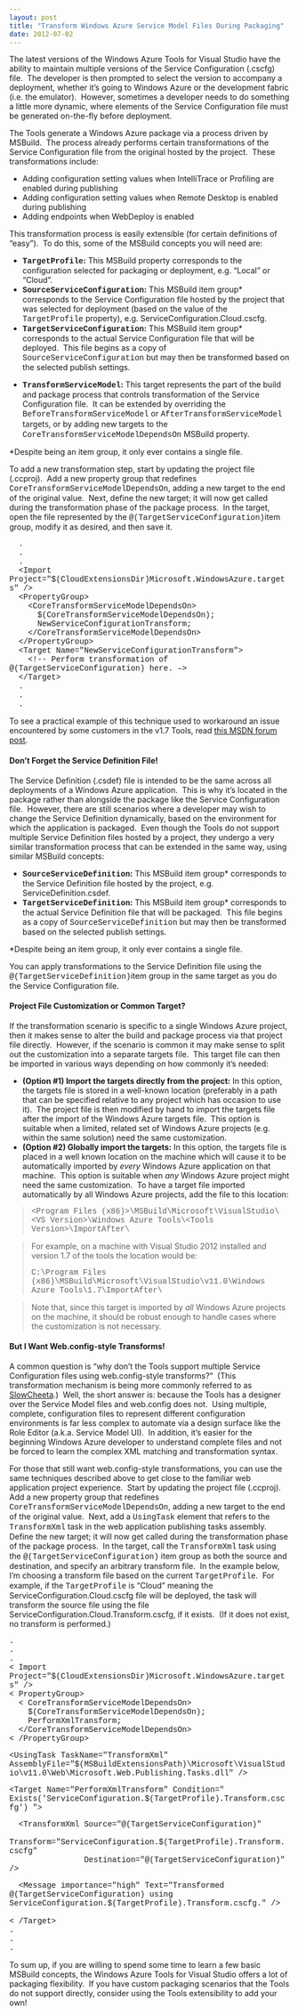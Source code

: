 ```yaml
---
layout: post
title: "Transform Windows Azure Service Model Files During Packaging"
date: 2012-07-02
---
```

<p>The latest versions of the Windows Azure Tools for Visual Studio have the ability to maintain multiple versions of the Service Configuration (.cscfg) file.&nbsp; The developer is then prompted to select the version to accompany a deployment, whether it&rsquo;s going to Windows Azure or the development fabric (i.e. the emulator).&nbsp; However, sometimes a developer needs to do something a little more dynamic, where elements of the Service Configuration file must be generated on-the-fly before deployment.</p>
<p>The Tools generate a Windows Azure package via a process driven by MSBuild.&nbsp; The process already performs certain transformations of the Service Configuration file from the original hosted by the project.&nbsp; These transformations include:</p>
<ul>
<li>Adding configuration setting values when IntelliTrace or Profiling are enabled during publishing</li>
<li>Adding configuration setting values when Remote Desktop is enabled during publishing</li>
<li>Adding endpoints when WebDeploy is enabled</li>
</ul>
<p>This transformation process is easily extensible (for certain definitions of &ldquo;easy&rdquo;).&nbsp; To do this, some of the MSBuild concepts you will need are:</p>
<ul>
<li><strong><span style="font-family: Courier New;" face="Courier New">TargetProfile</span>:</strong> This MSBuild property corresponds to the configuration selected for packaging or deployment, e.g. &ldquo;Local&rdquo; or &ldquo;Cloud&rdquo;.</li>
<li><strong><span style="font-family: Courier New;" face="Courier New">SourceServiceConfiguration</span>:</strong> This MSBuild item group* corresponds to the Service Configuration file hosted by the project that was selected for deployment (based on the value of the <span style="font-family: Courier New;" face="Courier New">TargetProfile</span> property), e.g. ServiceConfiguration.Cloud.cscfg.</li>
<li><strong><span style="font-family: Courier New;" face="Courier New">TargetServiceConfiguration</span>:</strong> This MSBuild item group* corresponds to the actual Service Configuration file that will be deployed.&nbsp; This file begins as a copy of <span style="font-family: Courier New;" face="Courier New">SourceServiceConfiguration</span> but may then be transformed based on the selected publish settings.</li>
<li>
<p><strong><span style="font-family: Courier New;" face="Courier New">TransformServiceModel</span>:</strong> This target represents the part of the build and package process that controls transformation of the Service Configuration file.&nbsp; It can be extended by overriding the <span style="font-family: Courier New;" face="Courier New">BeforeTransformServiceModel</span> or <span style="font-family: Courier New;" face="Courier New">AfterTransformServiceModel</span><span style="font-family: Segoe UI;" face="Segoe UI"> targets</span>, or by adding new targets to the <span style="font-family: Courier New;" face="Courier New">CoreTransformServiceModelDependsOn</span> MSBuild property.</p>
</li>
</ul>
<p>*Despite being an item group, it only ever contains a single file.</p>
<p>To add a new transformation step, start by updating the project file (.ccproj).&nbsp; Add a new property group that redefines <span style="font-family: Courier New;" face="Courier New">CoreTransformServiceModelDependsOn</span>, adding a new target to the end of the original value.&nbsp; Next, define the new target; it will now get called during the transformation phase of the package process.&nbsp; In the target, open the file represented by the <span style="font-family: Courier New;" face="Courier New">@(TargetServiceConfiguration)</span>item group, modify it as desired, and then save it.</p>
<p><span style="font-family: Courier New;" face="Courier New">&nbsp; . <br />&nbsp; . <br />&nbsp; . <br />&nbsp; &lt;Import Project="$(CloudExtensionsDir)Microsoft.WindowsAzure.targets" /&gt;&nbsp;&nbsp;&nbsp; <br />&nbsp; &lt;PropertyGroup&gt; <br />&nbsp;&nbsp;&nbsp; &lt;CoreTransformServiceModelDependsOn&gt; <br />&nbsp;&nbsp;&nbsp;&nbsp;&nbsp; $(CoreTransformServiceModelDependsOn); <br />&nbsp;&nbsp;&nbsp;&nbsp;&nbsp; NewServiceConfigurationTransform; <br />&nbsp;&nbsp;&nbsp; &lt;/CoreTransformServiceModelDependsOn&gt; <br />&nbsp; &lt;/PropertyGroup&gt; <br />&nbsp; &lt;Target Name="NewServiceConfigurationTransform"&gt; <br />&nbsp;&nbsp;&nbsp; &lt;!-- Perform transformation of @(TargetServiceConfiguration) here. &ndash;&gt; <br />&nbsp; &lt;/Target&gt; <br />&nbsp; . <br />&nbsp; . <br />&nbsp; .</span></p>
<p>To see a practical example of this technique used to workaround an issue encountered by some customers in the v1.7 Tools, read <a href="http://social.msdn.microsoft.com/Forums/en-US/windowsazuredevelopment/thread/70f7f535-9d3b-49db-b71a-edb9bcec22ea">this MSDN forum post</a>.</p>
<h4>Don&rsquo;t Forget the Service Definition File!</h4>
<p>The Service Definition (.csdef) file is intended to be the same across all deployments of a Windows Azure application.&nbsp; This is why it&rsquo;s located in the package rather than alongside the package like the Service Configuration file.&nbsp; However, there are still scenarios where a developer may wish to change the Service Definition dynamically, based on the environment for which the application is packaged.&nbsp; Even though the Tools do not support multiple Service Definition files hosted by a project, they undergo a very similar transformation process that can be extended in the same way, using similar MSBuild concepts:</p>
<ul>
<li><strong><span style="font-family: Courier New;" face="Courier New">SourceServiceDefinition</span>:</strong> This MSBuild item group* corresponds to the Service Definition file hosted by the project, e.g. ServiceDefinition.csdef.</li>
<li><strong><span style="font-family: Courier New;" face="Courier New">TargetServiceDefinition</span>:</strong> This MSBuild item group* corresponds to the actual Service Definition file that will be packaged.&nbsp; This file begins as a copy of <span style="font-family: Courier New;" face="Courier New">SourceServiceDefinition</span> but may then be transformed based on the selected publish settings.</li>
</ul>
<p>*Despite being an item group, it only ever contains a single file.</p>
<p>You can apply transformations to the Service Definition file using the <span style="font-family: Courier New;" face="Courier New">@(TargetServiceDefinition)</span>item group in the same target as you do the Service Configuration file.</p>
<h4>Project File Customization or Common Target?</h4>
<p>If the transformation scenario is specific to a single Windows Azure project, then it makes sense to alter the build and package process via that project file directly.&nbsp; However, if the scenario is common it may make sense to split out the customization into a separate targets file.&nbsp; This target file can then be imported in various ways depending on how commonly it&rsquo;s needed:</p>
<ul>
<li><strong>(Option #1) Import the targets directly from the project:</strong> In this option, the targets file is stored in a well-known location (preferably in a path that can be specified relative to any project which has occasion to use it).&nbsp; The project file is then modified by hand to import the targets file after the import of the Windows Azure targets file.&nbsp; This option is suitable when a limited, related set of Windows Azure projects (e.g. within the same solution) need the same customization.</li>
<li><strong>(Option #2) Globally import the targets:</strong> In this option, the targets file is placed in a well known location on the machine which will cause it to be automatically imported by <em>every</em> Windows Azure application on that machine.&nbsp; This option is suitable when <em>any</em> Windows Azure project might need the same customization.&nbsp; To have a target file imported automatically by all Windows Azure projects, add the file to this location:</li>
</ul>
<blockquote>
<p><span style="font-family: Courier New;" face="Courier New">&lt;Program Files (x86)&gt;\MSBuild\Microsoft\VisualStudio\&lt;VS Version&gt;\Windows Azure Tools\&lt;Tools Version&gt;\ImportAfter\</span></p>
</blockquote>
<blockquote>
<p>For example, on a machine with Visual Studio 2012 installed and version 1.7 of the tools the location would be:</p>
<p><span style="font-family: Courier New;" face="Courier New">C:\Program Files (x86)\MSBuild\Microsoft\VisualStudio\v11.0\Windows Azure Tools\1.7\ImportAfter\</span></p>
</blockquote>
<blockquote>
<p>Note that, since this target is imported by <em>all</em> Windows Azure projects on the machine, it should be robust enough to handle cases where the customization is not necessary.</p>
</blockquote>
<h4>But I Want Web.config-style Transforms!</h4>
<p>A common question is &ldquo;why don&rsquo;t the Tools support multiple Service Configuration files using web.config-style transforms?&rdquo;&nbsp; (This transformation mechanism is being more commonly referred to as <a href="http://visualstudiogallery.msdn.microsoft.com/69023d00-a4f9-4a34-a6cd-7e854ba318b5">SlowCheeta</a>.)&nbsp; Well, the short answer is: because the Tools has a designer over the Service Model files and web.config does not.&nbsp; Using multiple, complete, configuration files to represent different configuration environments is far less complex to automate via a design surface like the Role Editor (a.k.a. Service Model UI).&nbsp; In addition, it&rsquo;s easier for the beginning Windows Azure developer to understand complete files and not be forced to learn the complex XML matching and transformation syntax.</p>
<p>For those that still want web.config-style transformations, you can use the same techniques described above to get close to the familiar web application project experience.&nbsp; Start by updating the project file (.ccproj).&nbsp; Add a new property group that redefines <span style="font-family: Courier New;" face="Courier New">CoreTransformServiceModelDependsOn</span>, adding a new target to the end of the original value.&nbsp; Next, add a <span style="font-family: Courier New;" face="Courier New">UsingTask</span> element that refers to the <span style="font-family: Courier New;" face="Courier New">TransformXml</span> task in the web application publishing tasks assembly.&nbsp; Define the new target; it will now get called during the transformation phase of the package process.&nbsp; In the target, call the <span style="font-family: Courier New;" face="Courier New">TransformXml</span> task using the <span style="font-family: Courier New;" face="Courier New">@(TargetServiceConfiguration)</span> item group as both the source and destination, and specify an arbitrary transform file.&nbsp; In the example below, I&rsquo;m choosing a transform file based on the current <span style="font-family: Courier New;" face="Courier New">TargetProfile</span>.&nbsp; For example, if the <span style="font-family: Courier New;" face="Courier New">TargetProfile</span> is &ldquo;Cloud&rdquo; meaning the ServiceConfiguration.Cloud.cscfg file will be deployed, the task will transform the source file using the file ServiceConfiguration.Cloud.Transform.cscfg, if it exists.&nbsp; (If it does not exist, no transform is performed.)</p>
<p><span style="font-family: Courier New;" face="Courier New">. <br /> . <br /> . <br />&lt; Import Project="$(CloudExtensionsDir)Microsoft.WindowsAzure.targets" /&gt; <br />&lt; PropertyGroup&gt; <br />&nbsp; &lt; CoreTransformServiceModelDependsOn&gt; <br />&nbsp;&nbsp;&nbsp; $(CoreTransformServiceModelDependsOn); <br />&nbsp;&nbsp;&nbsp; PerformXmlTransform; <br />&nbsp; &lt;/CoreTransformServiceModelDependsOn&gt; <br />&lt; /PropertyGroup&gt;</span></p>
<p><span style="font-family: Courier New;" face="Courier New"></span></p>
<p><span style="font-family: Courier New;" face="Courier New">&lt;UsingTask TaskName="TransformXml" AssemblyFile="$(MSBuildExtensionsPath)\Microsoft\VisualStudio\v11.0\Web\Microsoft.Web.Publishing.Tasks.dll" /&gt;</span></p>
<p><span style="font-family: Courier New;" face="Courier New"></span></p>
<p><span style="font-family: Courier New;" face="Courier New">&lt;Target Name="PerformXmlTransform" Condition=" Exists('ServiceConfiguration.$(TargetProfile).Transform.cscfg') "&gt;</span></p>
<p><span style="font-family: Courier New;" face="Courier New"></span></p>
<p><span style="font-family: Courier New;" face="Courier New">&nbsp; &lt;TransformXml Source="@(TargetServiceConfiguration)" <br />&nbsp;&nbsp;&nbsp;&nbsp;&nbsp;&nbsp;&nbsp;&nbsp;&nbsp;&nbsp;&nbsp;&nbsp;&nbsp;&nbsp;&nbsp; Transform="ServiceConfiguration.$(TargetProfile).Transform.cscfg" <br />&nbsp;&nbsp;&nbsp;&nbsp;&nbsp;&nbsp;&nbsp;&nbsp;&nbsp;&nbsp;&nbsp;&nbsp;&nbsp;&nbsp;&nbsp; Destination="@(TargetServiceConfiguration)" /&gt;</span></p>
<p><span style="font-family: Courier New;" face="Courier New"></span></p>
<p><span style="font-family: Courier New;" face="Courier New">&nbsp; &lt;Message importance="high" Text="Transformed @(TargetServiceConfiguration) using ServiceConfiguration.$(TargetProfile).Transform.cscfg." /&gt; <br />&nbsp; <br />&lt; /Target&gt; <br /> . <br /> . <br /> .</span></p>
<p>To sum up, if you are willing to spend some time to learn a few basic MSBuild concepts, the Windows Azure Tools for Visual Studio offers a lot of packaging flexibility.&nbsp; If you have custom packaging scenarios that the Tools do not support directly, consider using the Tools extensibility to add your own!</p>